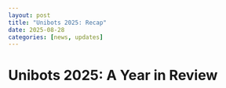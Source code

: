 ```yaml
---
layout: post
title: "Unibots 2025: Recap"
date: 2025-08-28
categories: [news, updates]
---
```


# Unibots 2025: A Year in Review


